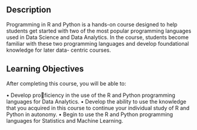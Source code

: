 ## Description
Programming in R and Python is a hands-on course designed to help students
get started with two of the most popular programming languages used in Data
Science and Data Analytics. In the course, students become familiar with these
two programming languages and develop foundational knowledge for later data-
centric courses.

## Learning Objectives
After completing this course, you will be able to:

• Develop proficiency in the use of the R and Python programming languages for Data Analytics.
• Develop the ability to use the knowledge that you acquired in this course to continue your individual study of R and Python in autonomy.
• Begin to use the R and Python programming languages for Statistics and Machine Learning.
